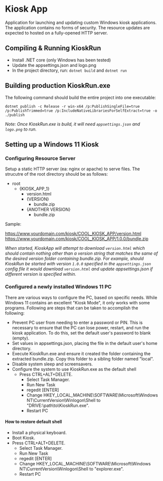 # Kiosk App

Application for launching and updating custom Windows kiosk applications. The application contains no forms of security. The resource updates are expected to hosted on a fully-opened HTTP server.

## Compiling & Running KioskRun

* Install .NET core (only Windows has been tested)
* Update the appsettings.json and logo.png
* In the project directory, run: `dotnet build` and `dotnet run`

## Building production KioskRun.exe

The following command should build the entire project into one executable:

`dotnet publish -c Release -r win-x64 /p:PublishSingleFile=true /p:PublishTrimmed=true /p:IncludeNativeLibrariesForSelfExtract=true -o ./publish`

*Note: Once KioskRun.exe is build, it will need `appsettings.json` and `logo.png` to run.*

## Setting up a Windows 11 Kiosk

### Configuring Resource Server

Setup a static HTTP server (ea: nginx or apache) to serve files. The strucutre of the root directory should be as follows:

* root
    * {KIOSK_APP_1}
        * version.html
        * {VERSION}
            * bundle.zip
        * {ANOTHER VERSION}
            * bundle.zip

Sample:

https://www.yourdomain.com/kiosk/COOL_KIOSK_APP/version.html
https://www.yourdomain.com/kiosk/COOL_KIOSK_APP/1.0.0/bundle.zip

*When started, KioskApp will attempt to download `version.html` which should contain nothing other than a version string that matches the same of the desired version folder containing bundle.zip. For example, should KioskRun be started with version `1.0.0` specified in the `appsettings.json` config file it would download `version.html` and update appsettings.json if different version is specified within.*

### Configured a newly installed Windows 11 PC

There are various ways to configure the PC, based on specific needs. While Windows 11 contains an excellent "Kiosk Mode", it only works with some programs. Following are steps that can be taken to accomplish the following:

* Prevent PC user from needing to enter a password or PIN. This is necessary to ensure that the PC can lose power, restart, and run the kiosk application. To do this, set the default user's password to blank (empty).
* Set values in appsettings.json, placing the file in the default user's home directory.
* Execute KioskRun.exe and ensure it created the folder containing the extracted bundle.zip.  Copy this folder to a sibling folder named "local".
* Disable system sleep and screensavers.
* Configure the system to use KioskRun.exe as the default shell
    * Press CTRL+ALT+DELETE.
        * Select Task Manager.
        * Run New Task
        * regedit [ENTER]
        * Change HKEY_LOCAL_MACHINE\SOFTWARE\Microsoft\Windows NT\CurrentVersion\Winlogon\Shell to "DRIVE:\path\to\KioskRun.exe".
        * Restart PC


#### How to restore default shell
* Install a physical keyboard.
* Boot Kiosk.
* Press CTRL+ALT+DELETE.
    * Select Task Manager.
    * Run New Task
    * regedit [ENTER]
    * Change HKEY_LOCAL_MACHINE\SOFTWARE\Microsoft\Windows NT\CurrentVersion\Winlogon\Shell to "explorer.exe".
    * Restart PC